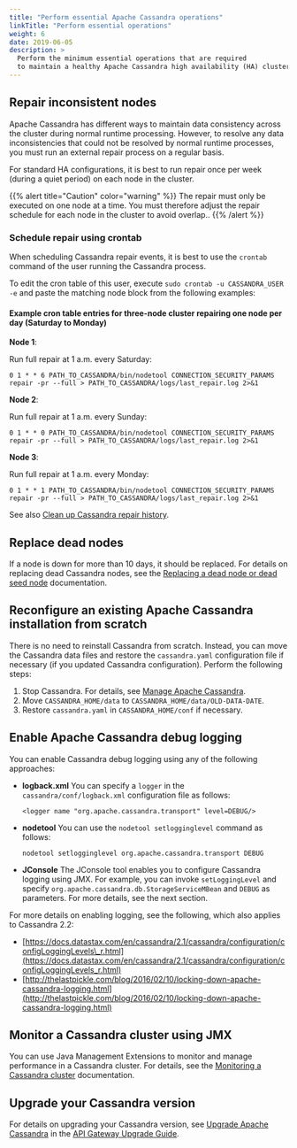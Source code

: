 ```yaml
---
title: "Perform essential Apache Cassandra operations"
linkTitle: "Perform essential operations"
weight: 6
date: 2019-06-05
description: >
  Perform the minimum essential operations that are required
  to maintain a healthy Apache Cassandra high availability (HA) cluster
---
```


## <span id="Perform"></span>Repair inconsistent nodes

Apache Cassandra has different ways to maintain data consistency across
the cluster during normal runtime processing. However, to resolve any
data inconsistencies that could not be resolved by normal runtime
processes, you must run an external repair process on a regular basis.

For standard HA configurations, it is best to run repair once per week
(during a quiet period) on each node in the
cluster.

{{% alert title="Caution" color="warning" %}}
The repair must only be executed on one node at a time. You must therefore adjust the repair schedule for each node in the cluster to avoid overlap..
{{% /alert %}}

### Schedule repair using crontab

When scheduling Cassandra repair events, it is best to use the `crontab`
command of the user running the Cassandra process.

To edit the cron table of this user, execute `sudo crontab -u
CASSANDRA_USER -e` and paste the matching node block from the following
examples:

#### Example cron table entries for three-node cluster repairing one node per day (Saturday to Monday)

**Node 1**:

Run full repair at 1 a.m. every Saturday:

```
0 1 * * 6 PATH_TO_CASSANDRA/bin/nodetool CONNECTION_SECURITY_PARAMS repair -pr --full > PATH_TO_CASSANDRA/logs/last_repair.log 2>&1
```

**Node 2**:

Run full repair at 1 a.m. every Sunday:
```
0 1 * * 0 PATH_TO_CASSANDRA/bin/nodetool CONNECTION_SECURITY_PARAMS repair -pr --full > PATH_TO_CASSANDRA/logs/last_repair.log 2>&1
```

**Node 3**:

Run full repair at 1 a.m. every Monday:
```
0 1 * * 1 PATH_TO_CASSANDRA/bin/nodetool CONNECTION_SECURITY_PARAMS repair -pr --full > PATH_TO_CASSANDRA/logs/last_repair.log 2>&1
```


See also [Clean up Cassandra repair history](cassandra_BestPractices#Clean).

## <span id="Replace"></span>Replace dead nodes

If a node is down for more than 10 days, it should be replaced. For
details on replacing dead Cassandra nodes, see the [Replacing a dead node or dead seed node](https://docs.datastax.com/en/archived/cassandra/2.2/cassandra/operations/opsReplaceNode.html)
documentation.

## Reconfigure an existing Apache Cassandra installation from scratch

There is no need to reinstall Cassandra from scratch. Instead, you can
move the Cassandra data files and restore the `cassandra.yaml`
configuration file if necessary (if you updated Cassandra
configuration). Perform the following steps:

1.  Stop Cassandra. For details, see [Manage Apache Cassandra](cassandra_manage).
2.  Move `CASSANDRA_HOME/data` to `CASSANDRA_HOME/data/OLD-DATA-DATE`.
3.  Restore `cassandra.yaml` in `CASSANDRA_HOME/conf` if necessary.

## Enable Apache Cassandra debug logging

You can enable Cassandra debug logging using any of the following approaches:

  - **logback.xml**
    You can specify a `logger` in the `cassandra/conf/logback.xml`
    configuration file as follows:
    ```
    <logger name "org.apache.cassandra.transport" level=DEBUG/>
    ```
  - **nodetool**
    You can use the `nodetool setlogginglevel` command as follows:
    ```
    nodetool setlogginglevel org.apache.cassandra.transport DEBUG
    ```
  - **JConsole**
    The JConsole tool enables you to configure Cassandra logging using
    JMX. For example, you can invoke `setLoggingLevel` and specify
    `org.apache.cassandra.db.StorageServiceMBean` and `DEBUG` as
    parameters. For more details, see the next section.

For more details on enabling logging, see the following, which also
applies to Cassandra 2.2:

  - [https://docs.datastax.com/en/cassandra/2.1/cassandra/configuration/configLoggingLevels\_r.html](https://docs.datastax.com/en/cassandra/2.1/cassandra/configuration/configLoggingLevels_r.html)
  - [http://thelastpickle.com/blog/2016/02/10/locking-down-apache-cassandra-logging.html](http://thelastpickle.com/blog/2016/02/10/locking-down-apache-cassandra-logging.html)

## <span id="Monitor"></span>Monitor a Cassandra cluster using JMX

You can use Java Management Extensions to monitor and manage performance
in a Cassandra cluster. For details, see the [Monitoring a Cassandra cluster](https://docs.datastax.com/en/archived/cassandra/2.2/cassandra/operations/opsMonitoring.html)
documentation.

## Upgrade your Cassandra version

For details on upgrading your Cassandra version, see [Upgrade Apache Cassandra](/csh?context=801&product=prod-api-gateway-77) in the [API Gateway Upgrade Guide](/bundle/APIGateway_77_UpgradeGuide_allOS_en_HTML5).
